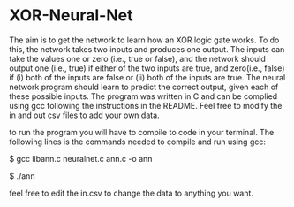 # XOR-Neural-Net
The aim is to get the network to learn how an XOR logic gate works. To do this, the network takes two inputs and produces one output. The inputs can take the values one or zero (i.e., true or false), and the network should output one (i.e., true) if either of the two inputs are true, and zero(i.e., false) if (i) both of the inputs are false or (ii) both of the inputs are true. The neural network program should learn to predict the correct output, given each of these possible inputs. The program was written in C and can be complied using gcc following the instructions in the README. Feel free to modify the in and out csv files to add your own data.

to run the program you will have to compile to code in your terminal. The following lines is the commands needed to compile and run using gcc:


$ gcc libann.c neuralnet.c ann.c -o ann

$ ./ann


feel free to edit the in.csv to change the data to anything you want.
